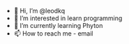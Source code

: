 - 👋 Hi, I’m @leodkq
- 👀 I’m interested in learn programming
- 🌱 I’m currently learning Phyton
- 📫 How to reach me - email
<!---
leodkq/leodkq is a ✨ special ✨ repository because its `README.md` (this file) appears on your GitHub profile.
You can click the Preview link to take a look at your changes.
--->
